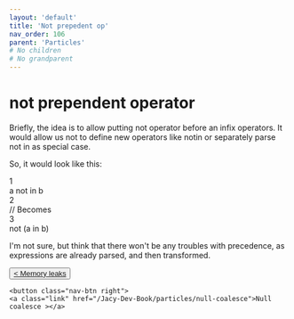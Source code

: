 ```yaml
---
layout: 'default'
title: 'Not prepedent op'
nav_order: 106
parent: 'Particles'
# No children
# No grandparent
---
```


# <span class="inline-code highlight-jc hljs"><span class="hljs-operator">not</span></span> prependent operator

Briefly, the idea is to allow putting <span class="inline-code highlight-jc hljs"><span class="hljs-operator">not</span></span> operator before an infix operators.
It would allow us not to define new operators like <span class="inline-code highlight-jc hljs">notin</span> or separately parse <span class="inline-code highlight-jc hljs"><span class="hljs-operator">not</span> <span class="hljs-keyword">in</span></span> as special case.

So, it would look like this:

<div class="code-fence">
            <div class="copy"><i class="far fa-copy"></i></div>
            <div class="code line-numbers highlight-jc hljs">
                <div class="line-num" data-line-num="1">1</div><div class="line">a <span class="hljs-operator">not</span> <span class="hljs-keyword">in</span> b</div><div class="line-num" data-line-num="2">2</div><div class="line"><span class="hljs-comment">// Becomes</span></div><div class="line-num" data-line-num="3">3</div><div class="line"><span class="hljs-title function_ invoke__">not</span> (a <span class="hljs-keyword">in</span> b)</div>
            </div>
        </div>

I'm not sure, but think that there won't be any troubles with precedence, as expressions are already parsed, and then transformed.
<div class="nav-btn-block">
    <button class="nav-btn left">
    <a class="link" href="/Jacy-Dev-Book/particles/memory-leaks">< Memory leaks</a>
</button>

    <button class="nav-btn right">
    <a class="link" href="/Jacy-Dev-Book/particles/null-coalesce">Null coalesce ></a>
</button>

</div>
